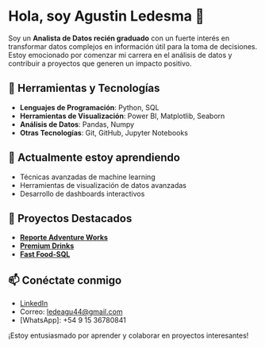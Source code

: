 # Hola, soy Agustin Ledesma 👋

Soy un **Analista de Datos recién graduado** con un fuerte interés en transformar datos complejos en información útil para la toma de decisiones. Estoy emocionado por comenzar mi carrera en el análisis de datos y contribuir a proyectos que generen un impacto positivo.

## 🔧 Herramientas y Tecnologías

- **Lenguajes de Programación**: Python, SQL
- **Herramientas de Visualización**: Power BI, Matplotlib, Seaborn
- **Análisis de Datos**: Pandas, Numpy
- **Otras Tecnologías**: Git, GitHub, Jupyter Notebooks

## 🌱 Actualmente estoy aprendiendo

- Técnicas avanzadas de machine learning
- Herramientas de visualización de datos avanzadas
- Desarrollo de dashboards interactivos

## 📂 Proyectos Destacados

- **[Reporte Adventure Works](https://github.com/AgustinOLedesma/AdventureWorks)**
- **[Premium Drinks](https://github.com/PremiumDrinks/PremiumDrinks)**
- **[Fast Food-SQL ](https://github.com/AgustinOLedesma/FastFood)**

## 📫 Conéctate conmigo

- [LinkedIn](https://www.linkedin.com/in/agust%C3%ADn-ledesma-5905082b0/)
- Correo: ledeagu44@gmail.com
- [WhatsApp]: +54 9 15 36780841

¡Estoy entusiasmado por aprender y colaborar en proyectos interesantes!
